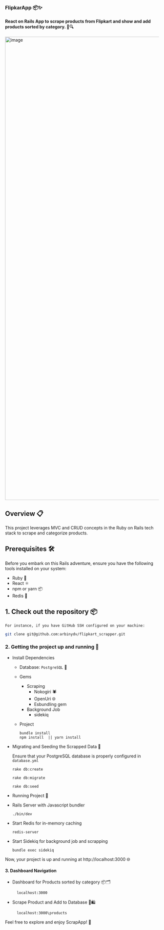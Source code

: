 ### FlipkarApp 📦✨
#### React on Rails App to scrape products from Flipkart and show and add products sorted by category. 🛒🔍
<img width="1512" alt="image" src="https://github.com/arbinydv/flipkart_scrapper/assets/106106915/50d12837-81ef-45f4-b8bb-8a459a383f46">


## Overview 📋
This project leverages MVC and CRUD concepts in the Ruby on Rails tech stack to scrape and categorize products.
## Prerequisites 🛠️
Before you embark on this Rails adventure, ensure you have the following tools installed on your system:
- Ruby 🧡
- React ⚛️
- npm or yarn 📦
- Redis 🔄

## 1. Check out the repository 📦
```bash
For instance, if you have GitHub SSH configured on your machine:

git clone git@github.com:arbinydv/flipkart_scrapper.git

```
### 2. Getting the project up and running  🚀
* Install Dependencies 
  * Database: `PostgreSQL` 🐘
  * Gems
     * Scraping
        - Nokogiri 🕷️
        - OpenUri 🌐
        - Esbundling gem
    * Background Job
        - sidekiq 
  
  * Project
    ```
    bundle install
    npm install  || yarn install 
    ```
* Migrating and Seeding the Scrapped Data 🌱

  Ensure that your PostgreSQL database is properly configured in `database.yml`
  ``` 
  rake db:create 
  
  rake db:migrate

  rake db:seed 
  ```

* Running Project  🏃
 * Rails Server with Javascript bundler
    ``` 
    ./bin/dev
    ```
 *  Start Redis for in-memory caching
    ``` 
    redis-server
    ```
 *  Start Sidekiq for background job and scrapping 
    ``` 
    bundle exec sidekiq 
    ```
 Now, your project is up and running at http://localhost:3000 🌐
#### 3. Dashboard Navigation
* Dashboard for Products sorted by category 📦🗂️
  ``` 
    localhost:3000
  ```
* Scrape Product and Add to Database 🔄🛍️
  ```
    localhost:3000\products
  ```
Feel free to explore and enjoy ScrapApp! 🎉
